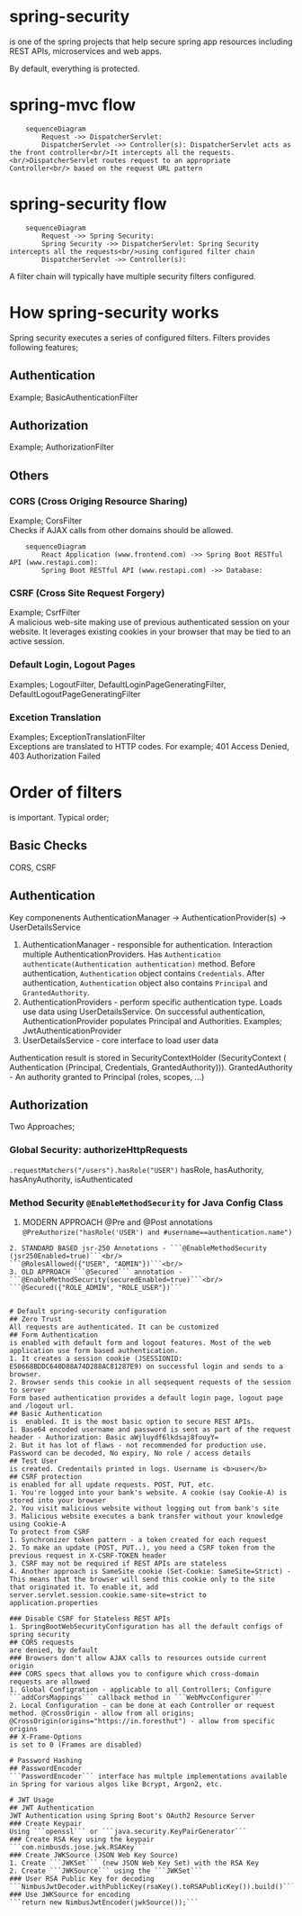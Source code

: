 # spring-security
is one of the spring projects that help secure spring app resources including REST APIs, microservices and web apps.

By default, everything is protected. 

# spring-mvc flow

```mermaid
    sequenceDiagram
        Request ->> DispatcherServlet:  
        DispatcherServlet ->> Controller(s): DispatcherServlet acts as the front controller<br/>It intercepts all the requests. <br/>DispatcherServlet routes request to an appropriate Controller<br/> based on the request URL pattern
```

# spring-security flow
```mermaid
    sequenceDiagram
        Request ->> Spring Security:  
        Spring Security ->> DispatcherServlet: Spring Security intercepts all the requests<br/>using configured filter chain
        DispatcherServlet ->> Controller(s): 
```
A filter chain will typically have multiple security filters configured.

# How spring-security works
Spring security executes a series of configured filters. Filters provides following features;
## Authentication
Example; BasicAuthenticationFilter
## Authorization
Example; AuthorizationFilter
## Others
### CORS (Cross Origing Resource Sharing)
Example; CorsFilter<br/>
Checks if AJAX calls from other domains should be allowed.
```mermaid
    sequenceDiagram
        React Application (www.frontend.com) ->> Spring Boot RESTful API (www.restapi.com):   
        Spring Boot RESTful API (www.restapi.com) ->> Database:   
```
### CSRF (Cross Site Request Forgery)
Example; CsrfFilter<br/>
A malicious web-site making use of previous authenticated session on your website. It leverages existing cookies in your browser that may be tied to an active session.
### Default Login, Logout Pages
Examples; LogoutFilter, DefaultLoginPageGeneratingFilter, DefaultLogoutPageGeneratingFilter
### Excetion Translation
Examples; ExceptionTranslationFilter<br/>
Exceptions are translated to HTTP codes. For example; 401 Access Denied, 403 Authorization Failed

# Order of filters
is important. Typical order;
## Basic Checks 
CORS, CSRF

## Authentication
Key componenents
AuthenticationManager -> AuthenticationProvider(s) -> UserDetailsService
1. AuthenticationManager - responsible for authentication. Interaction multiple AuthenticationProviders. Has ```Authentication authenticate(Authentication authentication)``` method. Before authentication, ```Authentication``` object contains ```Credentials```. After authentication, ```Authentication``` object also contains ```Principal``` and ```GrantedAuthority```.
2. AuthenticationProviders - perform specific authentication type. Loads use data using UserDetailsService. On successful authentication, AuthenticationProvider populates Principal and Authorities. Examples; JwtAuthenticationProvider
3. UserDetailsService - core interface to load user data

Authentication result is stored in SecurityContextHolder (SecurityContext ( Authentication (Principal, Credentials, GrantedAuthority))). GrantedAuthority - An authority granted to Principal (roles, scopes, ...)

## Authorization
Two Approaches;
### Global Security: authorizeHttpRequests
```.requestMatchers("/users").hasRole("USER")```
hasRole, hasAuthority, hasAnyAuthority, isAuthenticated
### Method Security ```@EnableMethodSecurity``` for Java Config Class
1. MODERN APPROACH @Pre and @Post annotations <br/>
```@PreAuthorize("hasRole('USER') and #username==authentication.name")```<br/>
```@PostAuthorize("returnObject.username=='moe'")<br/>
2. STANDARD BASED jsr-250 Annotations - ```@EnableMethodSecurity (jsr250Enabled=true)```<br/>
```@RolesAllowed({"USER", "ADMIN"})```<br/>
3. OLD APPROACH ```@Secured``` annotation - ```@EnableMethodSecurity(securedEnabled=true)```<br/>
```@Secured({"ROLE_ADMIN", "ROLE_USER"})```

 
# Default spring-security configuration
## Zero Trust
All requests are authenticated. It can be customized
## Form Authentication
is enabled with default form and logout features. Most of the web application use form based authentication.
1. It creates a session cookie (JSESSIONID: E50668BDDC640D88A74D288AC81287E9) on successful login and sends to a browser.
2. Browser sends this cookie in all seqsequent requests of the session to server
Form based authentication provides a default login page, logout page and /logout url.
## Basic Authentication
is  enabled. It is the most basic option to secure REST APIs. 
1. Base64 encoded username and password is sent as part of the request header - Authorization: Basic aWjluydf6lkdsaj8fouyY=
2. But it has lot of flaws - not recommended for production use. Password can be decoded, No expiry, No role / access details
## Test User
is created. Credentails printed in logs. Username is <b>user</b>
## CSRF protection
is enabled for all update requests. POST, PUT, etc.
1. You're logged into your bank's website. A cookie (say Cookie-A) is stored into your browser
2. You visit malicious website without logging out from bank's site
3. Malicious website executes a bank transfer without your knowledge using Cookie-A
To protect from CSRF
1. Synchronizer token pattern - a token created for each request
2. To make an update (POST, PUT..), you need a CSRF token from the previous request in X-CSRF-TOKEN header
3. CSRF may not be required if REST APIs are stateless
4. Another approach is SameSite cookie (Set-Cookie: SameSite=Strict) - This means that the browser will send this cookie only to the site that originated it. To enable it, add server.servlet.session.cookie.same-site=strict to application.properties

### Disable CSRF for Stateless REST APIs
1. SpringBootWebSecurityConfiguration has all the default configs of spring security
## CORS requests
are denied, by default
### Browsers don't allow AJAX calls to resources outside current origin
### CORS specs that allows you to configure which cross-domain requests are allowed
1. Global Configration - applicable to all Controllers; Configure ```addCorsMappings``` callback method in ```WebMvcConfigurer```
2. Local Configuration - can be done at each Controller or request method. @CrossOrigin - allow from all origins; @CrossOrigin(origins="https://in.foresthut") - allow from specific origins
## X-Frame-Options 
is set to 0 (Frames are disabled)

# Password Hashing
## PasswordEncoder
```PasswordEncoder``` interface has multple implementations available in Spring for various algos like Bcrypt, Argon2, etc.

# JWT Usage
## JWT Authentication
JWT Authentication using Spring Boot's OAuth2 Resource Server
### Create Keypair
Using ```openssl``` or ```java.security.KeyPairGenerator```
### Create RSA Key using the keypair
```com.nimbusds.jose.jwk.RSAKey```
### Create JWKSource (JSON Web Key Source)
1. Create ```JWKSet``` (new JSON Web Key Set) with the RSA Key
2. Create ```JWKSource``` using the ```JWKSet```
### User RSA Public Key for decoding
```NimbusJwtDecoder.withPublicKey(rsaKey().toRSAPublicKey()).build()```
### Use JWKSource for encoding
```return new NimbusJwtEncoder(jwkSource());```


